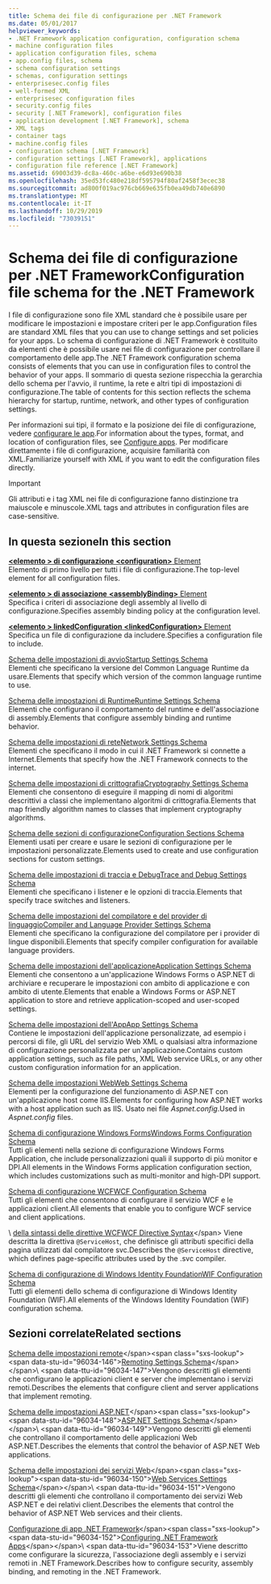 ```yaml
---
title: Schema dei file di configurazione per .NET Framework
ms.date: 05/01/2017
helpviewer_keywords:
- .NET Framework application configuration, configuration schema
- machine configuration files
- application configuration files, schema
- app.config files, schema
- schema configuration settings
- schemas, configuration settings
- enterprisesec.config files
- well-formed XML
- enterprisesec configuration files
- security.config files
- security [.NET Framework], configuration files
- application development [.NET Framework], schema
- XML tags
- container tags
- machine.config files
- configuration schema [.NET Framework]
- configuration settings [.NET Framework], applications
- configuration file reference [.NET Framework]
ms.assetid: 69003d39-dc8a-460c-a6be-e6d93e690b38
ms.openlocfilehash: 35ed53fc480e218df595794f80af2458f3ecec38
ms.sourcegitcommit: ad800f019ac976cb669e635fb0ea49db740e6890
ms.translationtype: MT
ms.contentlocale: it-IT
ms.lasthandoff: 10/29/2019
ms.locfileid: "73039151"
---
```

# <a name="configuration-file-schema-for-the-net-framework"></a><span data-ttu-id="96034-102">Schema dei file di configurazione per .NET Framework</span><span class="sxs-lookup"><span data-stu-id="96034-102">Configuration file schema for the .NET Framework</span></span>

<span data-ttu-id="96034-103">I file di configurazione sono file XML standard che è possibile usare per modificare le impostazioni e impostare criteri per le app.</span><span class="sxs-lookup"><span data-stu-id="96034-103">Configuration files are standard XML files that you can use to change settings and set policies for your apps.</span></span> <span data-ttu-id="96034-104">Lo schema di configurazione di .NET Framework è costituito da elementi che è possibile usare nei file di configurazione per controllare il comportamento delle app.</span><span class="sxs-lookup"><span data-stu-id="96034-104">The .NET Framework configuration schema consists of elements that you can use in configuration files to control the behavior of your apps.</span></span> <span data-ttu-id="96034-105">Il sommario di questa sezione rispecchia la gerarchia dello schema per l'avvio, il runtime, la rete e altri tipi di impostazioni di configurazione.</span><span class="sxs-lookup"><span data-stu-id="96034-105">The table of contents for this section reflects the schema hierarchy for startup, runtime, network, and other types of configuration settings.</span></span>

<span data-ttu-id="96034-106">Per informazioni sui tipi, il formato e la posizione dei file di configurazione, vedere [configurare le app](../index.md).</span><span class="sxs-lookup"><span data-stu-id="96034-106">For information about the types, format, and location of configuration files, see [Configure apps](../index.md).</span></span> <span data-ttu-id="96034-107">Per modificare direttamente i file di configurazione, acquisire familiarità con XML.</span><span class="sxs-lookup"><span data-stu-id="96034-107">Familiarize yourself with XML if you want to edit the configuration files directly.</span></span>

> [!IMPORTANT]
> <span data-ttu-id="96034-108">Gli attributi e i tag XML nei file di configurazione fanno distinzione tra maiuscole e minuscole.</span><span class="sxs-lookup"><span data-stu-id="96034-108">XML tags and attributes in configuration files are case-sensitive.</span></span>

## <a name="in-this-section"></a><span data-ttu-id="96034-109">In questa sezione</span><span class="sxs-lookup"><span data-stu-id="96034-109">In this section</span></span>

<span data-ttu-id="96034-110">[ **\<elemento > di configurazione** ](configuration-element.md)</span><span class="sxs-lookup"><span data-stu-id="96034-110">[**\<configuration>** Element](configuration-element.md)</span></span>\
<span data-ttu-id="96034-111">Elemento di primo livello per tutti i file di configurazione.</span><span class="sxs-lookup"><span data-stu-id="96034-111">The top-level element for all configuration files.</span></span>

<span data-ttu-id="96034-112">[ **\<elemento > di associazione** ](assemblybinding-element-for-configuration.md)</span><span class="sxs-lookup"><span data-stu-id="96034-112">[**\<assemblyBinding>** Element](assemblybinding-element-for-configuration.md)</span></span>\
<span data-ttu-id="96034-113">Specifica i criteri di associazione degli assembly al livello di configurazione.</span><span class="sxs-lookup"><span data-stu-id="96034-113">Specifies assembly binding policy at the configuration level.</span></span>

<span data-ttu-id="96034-114">[ **\<elemento > linkedConfiguration** ](linkedconfiguration-element.md)</span><span class="sxs-lookup"><span data-stu-id="96034-114">[**\<linkedConfiguration>** Element](linkedconfiguration-element.md)</span></span>\
<span data-ttu-id="96034-115">Specifica un file di configurazione da includere.</span><span class="sxs-lookup"><span data-stu-id="96034-115">Specifies a configuration file to include.</span></span>

<span data-ttu-id="96034-116">[Schema delle impostazioni di avvio](./startup/index.md)</span><span class="sxs-lookup"><span data-stu-id="96034-116">[Startup Settings Schema](./startup/index.md)</span></span>\
<span data-ttu-id="96034-117">Elementi che specificano la versione del Common Language Runtime da usare.</span><span class="sxs-lookup"><span data-stu-id="96034-117">Elements that specify which version of the common language runtime to use.</span></span>

<span data-ttu-id="96034-118">[Schema delle impostazioni di Runtime](./runtime/index.md)</span><span class="sxs-lookup"><span data-stu-id="96034-118">[Runtime Settings Schema](./runtime/index.md)</span></span>\
<span data-ttu-id="96034-119">Elementi che configurano il comportamento del runtime e dell'associazione di assembly.</span><span class="sxs-lookup"><span data-stu-id="96034-119">Elements that configure assembly binding and runtime behavior.</span></span>

<span data-ttu-id="96034-120">[Schema delle impostazioni di rete](./network/index.md)</span><span class="sxs-lookup"><span data-stu-id="96034-120">[Network Settings Schema](./network/index.md)</span></span>\
<span data-ttu-id="96034-121">Elementi che specificano il modo in cui il .NET Framework si connette a Internet.</span><span class="sxs-lookup"><span data-stu-id="96034-121">Elements that specify how the .NET Framework connects to the internet.</span></span>

<span data-ttu-id="96034-122">[Schema delle impostazioni di crittografia](./cryptography/index.md)</span><span class="sxs-lookup"><span data-stu-id="96034-122">[Cryptography Settings Schema](./cryptography/index.md)</span></span>\
<span data-ttu-id="96034-123">Elementi che consentono di eseguire il mapping di nomi di algoritmi descrittivi a classi che implementano algoritmi di crittografia.</span><span class="sxs-lookup"><span data-stu-id="96034-123">Elements that map friendly algorithm names to classes that implement cryptography algorithms.</span></span>

<span data-ttu-id="96034-124">[Schema delle sezioni di configurazione](configuration-sections-schema.md)</span><span class="sxs-lookup"><span data-stu-id="96034-124">[Configuration Sections Schema](configuration-sections-schema.md)</span></span>\
<span data-ttu-id="96034-125">Elementi usati per creare e usare le sezioni di configurazione per le impostazioni personalizzate.</span><span class="sxs-lookup"><span data-stu-id="96034-125">Elements used to create and use configuration sections for custom settings.</span></span>

<span data-ttu-id="96034-126">[Schema delle impostazioni di traccia e Debug](./trace-debug/index.md)</span><span class="sxs-lookup"><span data-stu-id="96034-126">[Trace and Debug Settings Schema](./trace-debug/index.md)</span></span>\
<span data-ttu-id="96034-127">Elementi che specificano i listener e le opzioni di traccia.</span><span class="sxs-lookup"><span data-stu-id="96034-127">Elements that specify trace switches and listeners.</span></span>

<span data-ttu-id="96034-128">[Schema delle impostazioni del compilatore e del provider di linguaggio](./compiler/index.md)</span><span class="sxs-lookup"><span data-stu-id="96034-128">[Compiler and Language Provider Settings Schema](./compiler/index.md)</span></span>\
<span data-ttu-id="96034-129">Elementi che specificano la configurazione del compilatore per i provider di lingue disponibili.</span><span class="sxs-lookup"><span data-stu-id="96034-129">Elements that specify compiler configuration for available language providers.</span></span>

<span data-ttu-id="96034-130">[Schema delle impostazioni dell'applicazione](application-settings-schema.md)</span><span class="sxs-lookup"><span data-stu-id="96034-130">[Application Settings Schema](application-settings-schema.md)</span></span>\
<span data-ttu-id="96034-131">Elementi che consentono a un'applicazione Windows Forms o ASP.NET di archiviare e recuperare le impostazioni con ambito di applicazione e con ambito di utente.</span><span class="sxs-lookup"><span data-stu-id="96034-131">Elements that enable a Windows Forms or ASP.NET application to store and retrieve application-scoped and user-scoped settings.</span></span>

<span data-ttu-id="96034-132">[Schema delle impostazioni dell'App](./appsettings/index.md)</span><span class="sxs-lookup"><span data-stu-id="96034-132">[App Settings Schema](./appsettings/index.md)</span></span>\
<span data-ttu-id="96034-133">Contiene le impostazioni dell'applicazione personalizzate, ad esempio i percorsi di file, gli URL del servizio Web XML o qualsiasi altra informazione di configurazione personalizzata per un'applicazione.</span><span class="sxs-lookup"><span data-stu-id="96034-133">Contains custom application settings, such as file paths, XML Web service URLs, or any other custom configuration information for an application.</span></span>

<span data-ttu-id="96034-134">[Schema delle impostazioni Web](./web/index.md)</span><span class="sxs-lookup"><span data-stu-id="96034-134">[Web Settings Schema](./web/index.md)</span></span>\
<span data-ttu-id="96034-135">Elementi per la configurazione del funzionamento di ASP.NET con un'applicazione host come IIS.</span><span class="sxs-lookup"><span data-stu-id="96034-135">Elements for configuring how ASP.NET works with a host application such as IIS.</span></span> <span data-ttu-id="96034-136">Usato nei file *Aspnet.config*.</span><span class="sxs-lookup"><span data-stu-id="96034-136">Used in *Aspnet.config* files.</span></span>

<span data-ttu-id="96034-137">[Schema di configurazione Windows Forms](winforms/index.md)</span><span class="sxs-lookup"><span data-stu-id="96034-137">[Windows Forms Configuration Schema](winforms/index.md)</span></span>\
<span data-ttu-id="96034-138">Tutti gli elementi nella sezione di configurazione Windows Forms Application, che include personalizzazioni quali il supporto di più monitor e DPI.</span><span class="sxs-lookup"><span data-stu-id="96034-138">All elements in the Windows Forms application configuration section, which includes customizations such as multi-monitor and high-DPI support.</span></span>

<span data-ttu-id="96034-139">[Schema di configurazione WCF](./wcf/index.md)</span><span class="sxs-lookup"><span data-stu-id="96034-139">[WCF Configuration Schema](./wcf/index.md)</span></span>\
<span data-ttu-id="96034-140">Tutti gli elementi che consentono di configurare il servizio WCF e le applicazioni client.</span><span class="sxs-lookup"><span data-stu-id="96034-140">All elements that enable you to configure WCF service and client applications.</span></span>

<span data-ttu-id="96034-141">\ [della sintassi delle direttive WCF](./wcf-directive/index.md)</span><span class="sxs-lookup"><span data-stu-id="96034-141">[WCF Directive Syntax](./wcf-directive/index.md)\</span></span>
<span data-ttu-id="96034-142">Viene descritta la direttiva `@ServiceHost`, che definisce gli attributi specifici della pagina utilizzati dal compilatore svc.</span><span class="sxs-lookup"><span data-stu-id="96034-142">Describes the `@ServiceHost` directive, which defines page-specific attributes used by the .svc compiler.</span></span>

<span data-ttu-id="96034-143">[Schema di configurazione di Windows Identity Foundation](windows-identity-foundation/index.md)</span><span class="sxs-lookup"><span data-stu-id="96034-143">[WIF Configuration Schema](windows-identity-foundation/index.md)</span></span>\
<span data-ttu-id="96034-144">Tutti gli elementi dello schema di configurazione di Windows Identity Foundation (WIF).</span><span class="sxs-lookup"><span data-stu-id="96034-144">All elements of the Windows Identity Foundation (WIF) configuration schema.</span></span>

## <a name="related-sections"></a><span data-ttu-id="96034-145">Sezioni correlate</span><span class="sxs-lookup"><span data-stu-id="96034-145">Related sections</span></span>

<span data-ttu-id="96034-146">[Schema delle impostazioni remote](https://docs.microsoft.com/previous-versions/dotnet/netframework-4.0/z415cf9a(v=vs.100))</span><span class="sxs-lookup"><span data-stu-id="96034-146">[Remoting Settings Schema](https://docs.microsoft.com/previous-versions/dotnet/netframework-4.0/z415cf9a(v=vs.100))</span></span>\
<span data-ttu-id="96034-147">Vengono descritti gli elementi che configurano le applicazioni client e server che implementano i servizi remoti.</span><span class="sxs-lookup"><span data-stu-id="96034-147">Describes the elements that configure client and server applications that implement remoting.</span></span>

<span data-ttu-id="96034-148">[Schema delle impostazioni ASP.NET](https://docs.microsoft.com/previous-versions/dotnet/netframework-4.0/b5ysx397(v=vs.100))</span><span class="sxs-lookup"><span data-stu-id="96034-148">[ASP.NET Settings Schema](https://docs.microsoft.com/previous-versions/dotnet/netframework-4.0/b5ysx397(v=vs.100))</span></span>\
<span data-ttu-id="96034-149">Vengono descritti gli elementi che controllano il comportamento delle applicazioni Web ASP.NET.</span><span class="sxs-lookup"><span data-stu-id="96034-149">Describes the elements that control the behavior of ASP.NET Web applications.</span></span>

<span data-ttu-id="96034-150">[Schema delle impostazioni dei servizi Web](https://docs.microsoft.com/previous-versions/dotnet/netframework-4.0/cctwteet(v=vs.100))</span><span class="sxs-lookup"><span data-stu-id="96034-150">[Web Services Settings Schema](https://docs.microsoft.com/previous-versions/dotnet/netframework-4.0/cctwteet(v=vs.100))</span></span>\
<span data-ttu-id="96034-151">Vengono descritti gli elementi che controllano il comportamento dei servizi Web ASP.NET e dei relativi client.</span><span class="sxs-lookup"><span data-stu-id="96034-151">Describes the elements that control the behavior of ASP.NET Web services and their clients.</span></span>

<span data-ttu-id="96034-152">[Configurazione di app .NET Framework](https://docs.microsoft.com/previous-versions/dotnet/netframework-4.0/kza1yk3a(v=vs.100))</span><span class="sxs-lookup"><span data-stu-id="96034-152">[Configuring .NET Framework Apps](https://docs.microsoft.com/previous-versions/dotnet/netframework-4.0/kza1yk3a(v=vs.100))</span></span>\
<span data-ttu-id="96034-153">Viene descritto come configurare la sicurezza, l'associazione degli assembly e i servizi remoti in .NET Framework.</span><span class="sxs-lookup"><span data-stu-id="96034-153">Describes how to configure security, assembly binding, and remoting in the .NET Framework.</span></span>

